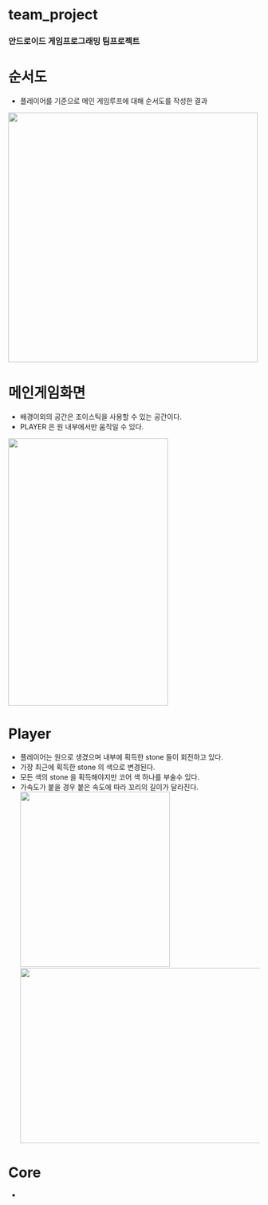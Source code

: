 # team_project  
### 안드로이드 게임프로그래밍 팀프로젝트
# 순서도  
- 플레이어를 기준으로 메인 게임루프에 대해 순서도를 작성한 결과  
<img src = "https://user-images.githubusercontent.com/40654954/80484602-f2cd6900-8992-11ea-8e50-01f5d886aa7d.png" height="500px" width="500px"/>

# 메인게임화면  
 - 배경이외의 공간은 조이스틱을 사용할 수 있는 공간이다. 
 - PLAYER 은 원 내부에서만 움직일 수 있다.

<img src = "https://user-images.githubusercontent.com/40654954/80394287-9c0d5400-88ec-11ea-87c3-a72d02fa42d5.jpg" height="535px" width="320px"/>

# Player
 - 플레이어는 원으로 생겼으며 내부에 획득한 stone 들이 회전하고 있다. 
 - 가장 최근에 획득한 stone 의 색으로 변경된다.
 - 모든 색의 stone 을 획득해야지만 코어 색 하나를 부술수 있다. 
 - 가속도가 붙을 경우 붙은 속도에 따라 꼬리의 길이가 달라진다.  
 <img src ="https://user-images.githubusercontent.com/40654954/80394310-9f084480-88ec-11ea-8254-a50e0e6a8496.jpg" height = "350px" width = "300px"/><img src ="https://user-images.githubusercontent.com/40654954/80394316-a0d20800-88ec-11ea-8053-45881f22efdb.jpg" height = "350px" width = "500px"/>

# Core
- 

 
 
